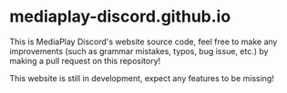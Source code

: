 # mediaplay-discord.github.io
This is MediaPlay Discord's website source code,
feel free to make any improvements (such as grammar mistakes, typos, bug issue, etc.)
by making a pull request on this repository!

This website is still in development, expect any features to be missing!
